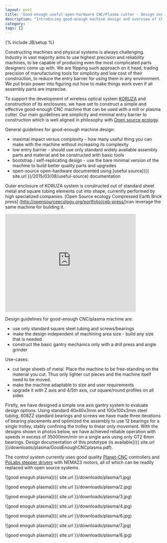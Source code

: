 ```yaml
---
layout: post
title: "Good-enough useful-open-hardware CNC/Plasma cutter - Design overview"
description: "Introducing good-enough machine design and overview of CNC/plasma design in the works"
category: 
tags: []
---
```

{% include JB/setup %}

Constructing machines and physical systems is always challenging. Industry in vast majority aims to use highest precision and reliability machines, to be capable of producing even the most complicated parts designers come up with. We are flipping such approach on it head, trading precision of manufacturing tools for simplicity and low cost of their construction, to reduce the entry barrier for using them in any environment. We put brain power into figuring out how to make things work even if all assembly parts are imprecise.

To support the development of wireless optical system [KORUZA](http://koruza.net) and construction of its enclosures, we have set to construct a simple and effective good-enough CNC machine that can be used with a mill or plasma cutter. Our main guidelines are simplicity and minimal entry barrier to construction which is well aligned in philosophy with [Open source ecology](http://opensourceecology.org/).

General guidelines for good-enough machine design:

 * maximal impact versus complexity - how many useful thing you can make with the machine without increasing its complexity
 * low entry barrier - should use only standard widely available assembly parts and material and be constructed with basic tools
 * bootstrap / self-replicating design - use the bare minimal version of the machine to build better quality parts and upgrades
 * open-source open-hardware documented using [useful source]({{ site.url }}/2015/03/08/useful-source) documentation
 
Outer enclosure of KORUZA system is constructed out of standard sheet metal and square tubing elements cut into shape, currently performed by high specialized companies. [Open Source ecology Compressed Earth Brick press] (http://opensourceecology.org/portfolio/ceb-press/)can leverage the same machine for building it.

<iframe width="420" height="315" src="https://www.youtube.com/embed/J9esTNeq7_s" frameborder="0" allowfullscreen></iframe>

Design guidelines for good-enough CNC/plasma machine are:

 * use only standard square steel tubing and screws/bearings
 * make the design independent of machining area size - build any size that is needed
 * construct the basic gantry mechanics only with a drill press and angle grinder

Use-cases:

 * cut large sheets of metal. Place the machine to be free-standing on the material you cut. Thus only lighter cut pieces and the machine itself need to be moved.
 * make the machine adaptable to size and user requirements
 * upgrade it with Z axis and 4/5th axis, cut square/round profiles on all sides
 
Firstly, we have designed a simple one axis gantry system to evaluate design options. Using standard 40x40x3mm and 100x100x3mm steel tubing, 608ZZ standard bearings and screws we have made three iterations of bearing placements and optimized the assembly to use 12 bearings for a single trolley, stably confining the trolley to linear only movement. With the designs shown in photos below, we have achieved reliable operation with speeds in excess of 35000mm/min on a single axis using only GT2 6mm bearings. Design documentation of this prototype (is available]({{ site.url }}/downloads/plasma/GoodEnoughCNCplasma.pdf).

The control system currently uses good quality [Planet-CNC](http://www.planet-cnc.com/) controllers and  [PoLabs stepper drivers](http://www.poscope.com/index.php?route=product/category&path=68) with NEMA23 motors, all of which can be readily replaced with open source systems.
 

![good enoguh plasma]({{ site.url }}/downloads/plasma/1.jpg)

![good enoguh plasma]({{ site.url }}/downloads/plasma/2.jpg)

![good enoguh plasma]({{ site.url }}/downloads/plasma/3.jpg)

![good enoguh plasma]({{ site.url }}/downloads/plasma/4.jpg)

![good enoguh plasma]({{ site.url }}/downloads/plasma/6.jpg)

![good enoguh plasma]({{ site.url }}/downloads/plasma/7.jpg)

![good enoguh plasma]({{ site.url }}/downloads/plasma/8.jpg)
 
